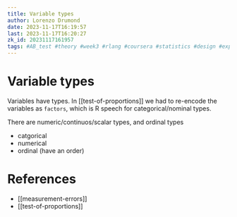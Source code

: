 ```yaml
---
title: Variable types
author: Lorenzo Drumond
date: 2023-11-17T16:19:57
last: 2023-11-17T16:20:27
zk_id: 20231117161957
tags: #AB_test #theory #week3 #rlang #coursera #statistics #design #experiment #test #designing_running_and_analyzing_experiments
---
```



# Variable types
Variables have types. In [[test-of-proportions]] we had to re-encode the variables as `factors`, which is R speech
for categorical/nominal types.

There are numeric/continuos/scalar types, and ordinal types

- catgorical
- numerical
- ordinal (have an order)



# References
- [[measurement-errors]]
- [[test-of-proportions]]
